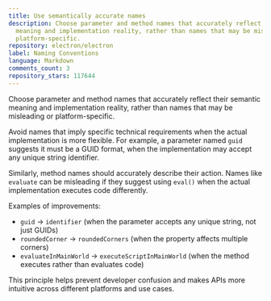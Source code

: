 ```yaml
---
title: Use semantically accurate names
description: Choose parameter and method names that accurately reflect their semantic
  meaning and implementation reality, rather than names that may be misleading or
  platform-specific.
repository: electron/electron
label: Naming Conventions
language: Markdown
comments_count: 3
repository_stars: 117644
---
```


Choose parameter and method names that accurately reflect their semantic meaning and implementation reality, rather than names that may be misleading or platform-specific.

Avoid names that imply specific technical requirements when the actual implementation is more flexible. For example, a parameter named `guid` suggests it must be a GUID format, when the implementation may accept any unique string identifier.

Similarly, method names should accurately describe their action. Names like `evaluate` can be misleading if they suggest using `eval()` when the actual implementation executes code differently.

Examples of improvements:
- `guid` → `identifier` (when the parameter accepts any unique string, not just GUIDs)
- `roundedCorner` → `roundedCorners` (when the property affects multiple corners)
- `evaluateInMainWorld` → `executeScriptInMainWorld` (when the method executes rather than evaluates code)

This principle helps prevent developer confusion and makes APIs more intuitive across different platforms and use cases.
